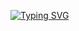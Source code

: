 [![Typing SVG](https://readme-typing-svg.demolab.com?font=Fira+Code&size=22&pause=1000&color=F70C0C&center=true&vCenter=true&width=435&lines=Web+and+App+developer;Experienced+editor;Always+learning+things)](https://git.io/typing-svg)
